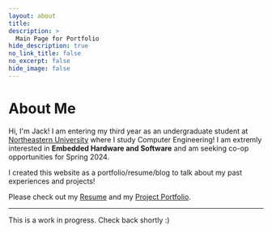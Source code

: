 ```yaml
---
layout: about
title: 
description: >
  Main Page for Portfolio
hide_description: true
no_link_title: false 
no_excerpt: false 
hide_image: false
---
```


# About Me

Hi, I'm Jack! I am entering my third year as an undergraduate student 
at [Northeastern University](https://www.northeastern.edu/) where I study Computer Engineering!
I am extremly interested in **Embedded Hardware and Software** and am seeking co-op opportunities 
for Spring 2024. 

I created this website as a portfolio/resume/blog to talk about my past experiences and projects!

Please check out my [Resume](/resume/) and my [Project Portfolio](/portfolio/).

--- 
This is a work in progress. Check back shortly :)